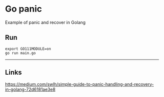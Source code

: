 
# Go panic

Example of panic and recover in Golang

## Run
```shell script
export GO111MODULE=on
go run main.go
```

---

## Links
https://medium.com/swlh/simple-guide-to-panic-handling-and-recovery-in-golang-72d6181ae3e8
